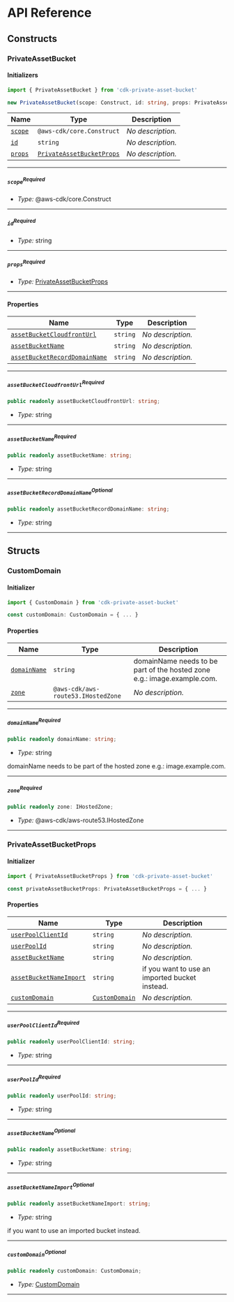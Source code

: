 # API Reference <a name="API Reference" id="api-reference"></a>

## Constructs <a name="Constructs" id="Constructs"></a>

### PrivateAssetBucket <a name="PrivateAssetBucket" id="cdk-private-asset-bucket.PrivateAssetBucket"></a>

#### Initializers <a name="Initializers" id="cdk-private-asset-bucket.PrivateAssetBucket.Initializer"></a>

```typescript
import { PrivateAssetBucket } from 'cdk-private-asset-bucket'

new PrivateAssetBucket(scope: Construct, id: string, props: PrivateAssetBucketProps)
```

| **Name** | **Type** | **Description** |
| --- | --- | --- |
| <code><a href="#cdk-private-asset-bucket.PrivateAssetBucket.Initializer.parameter.scope">scope</a></code> | <code>@aws-cdk/core.Construct</code> | *No description.* |
| <code><a href="#cdk-private-asset-bucket.PrivateAssetBucket.Initializer.parameter.id">id</a></code> | <code>string</code> | *No description.* |
| <code><a href="#cdk-private-asset-bucket.PrivateAssetBucket.Initializer.parameter.props">props</a></code> | <code><a href="#cdk-private-asset-bucket.PrivateAssetBucketProps">PrivateAssetBucketProps</a></code> | *No description.* |

---

##### `scope`<sup>Required</sup> <a name="scope" id="cdk-private-asset-bucket.PrivateAssetBucket.Initializer.parameter.scope"></a>

- *Type:* @aws-cdk/core.Construct

---

##### `id`<sup>Required</sup> <a name="id" id="cdk-private-asset-bucket.PrivateAssetBucket.Initializer.parameter.id"></a>

- *Type:* string

---

##### `props`<sup>Required</sup> <a name="props" id="cdk-private-asset-bucket.PrivateAssetBucket.Initializer.parameter.props"></a>

- *Type:* <a href="#cdk-private-asset-bucket.PrivateAssetBucketProps">PrivateAssetBucketProps</a>

---



#### Properties <a name="Properties" id="Properties"></a>

| **Name** | **Type** | **Description** |
| --- | --- | --- |
| <code><a href="#cdk-private-asset-bucket.PrivateAssetBucket.property.assetBucketCloudfrontUrl">assetBucketCloudfrontUrl</a></code> | <code>string</code> | *No description.* |
| <code><a href="#cdk-private-asset-bucket.PrivateAssetBucket.property.assetBucketName">assetBucketName</a></code> | <code>string</code> | *No description.* |
| <code><a href="#cdk-private-asset-bucket.PrivateAssetBucket.property.assetBucketRecordDomainName">assetBucketRecordDomainName</a></code> | <code>string</code> | *No description.* |

---

##### `assetBucketCloudfrontUrl`<sup>Required</sup> <a name="assetBucketCloudfrontUrl" id="cdk-private-asset-bucket.PrivateAssetBucket.property.assetBucketCloudfrontUrl"></a>

```typescript
public readonly assetBucketCloudfrontUrl: string;
```

- *Type:* string

---

##### `assetBucketName`<sup>Required</sup> <a name="assetBucketName" id="cdk-private-asset-bucket.PrivateAssetBucket.property.assetBucketName"></a>

```typescript
public readonly assetBucketName: string;
```

- *Type:* string

---

##### `assetBucketRecordDomainName`<sup>Optional</sup> <a name="assetBucketRecordDomainName" id="cdk-private-asset-bucket.PrivateAssetBucket.property.assetBucketRecordDomainName"></a>

```typescript
public readonly assetBucketRecordDomainName: string;
```

- *Type:* string

---


## Structs <a name="Structs" id="Structs"></a>

### CustomDomain <a name="CustomDomain" id="cdk-private-asset-bucket.CustomDomain"></a>

#### Initializer <a name="Initializer" id="cdk-private-asset-bucket.CustomDomain.Initializer"></a>

```typescript
import { CustomDomain } from 'cdk-private-asset-bucket'

const customDomain: CustomDomain = { ... }
```

#### Properties <a name="Properties" id="Properties"></a>

| **Name** | **Type** | **Description** |
| --- | --- | --- |
| <code><a href="#cdk-private-asset-bucket.CustomDomain.property.domainName">domainName</a></code> | <code>string</code> | domainName needs to be part of the hosted zone e.g.: image.example.com. |
| <code><a href="#cdk-private-asset-bucket.CustomDomain.property.zone">zone</a></code> | <code>@aws-cdk/aws-route53.IHostedZone</code> | *No description.* |

---

##### `domainName`<sup>Required</sup> <a name="domainName" id="cdk-private-asset-bucket.CustomDomain.property.domainName"></a>

```typescript
public readonly domainName: string;
```

- *Type:* string

domainName needs to be part of the hosted zone e.g.: image.example.com.

---

##### `zone`<sup>Required</sup> <a name="zone" id="cdk-private-asset-bucket.CustomDomain.property.zone"></a>

```typescript
public readonly zone: IHostedZone;
```

- *Type:* @aws-cdk/aws-route53.IHostedZone

---

### PrivateAssetBucketProps <a name="PrivateAssetBucketProps" id="cdk-private-asset-bucket.PrivateAssetBucketProps"></a>

#### Initializer <a name="Initializer" id="cdk-private-asset-bucket.PrivateAssetBucketProps.Initializer"></a>

```typescript
import { PrivateAssetBucketProps } from 'cdk-private-asset-bucket'

const privateAssetBucketProps: PrivateAssetBucketProps = { ... }
```

#### Properties <a name="Properties" id="Properties"></a>

| **Name** | **Type** | **Description** |
| --- | --- | --- |
| <code><a href="#cdk-private-asset-bucket.PrivateAssetBucketProps.property.userPoolClientId">userPoolClientId</a></code> | <code>string</code> | *No description.* |
| <code><a href="#cdk-private-asset-bucket.PrivateAssetBucketProps.property.userPoolId">userPoolId</a></code> | <code>string</code> | *No description.* |
| <code><a href="#cdk-private-asset-bucket.PrivateAssetBucketProps.property.assetBucketName">assetBucketName</a></code> | <code>string</code> | *No description.* |
| <code><a href="#cdk-private-asset-bucket.PrivateAssetBucketProps.property.assetBucketNameImport">assetBucketNameImport</a></code> | <code>string</code> | if you want to use an imported bucket instead. |
| <code><a href="#cdk-private-asset-bucket.PrivateAssetBucketProps.property.customDomain">customDomain</a></code> | <code><a href="#cdk-private-asset-bucket.CustomDomain">CustomDomain</a></code> | *No description.* |

---

##### `userPoolClientId`<sup>Required</sup> <a name="userPoolClientId" id="cdk-private-asset-bucket.PrivateAssetBucketProps.property.userPoolClientId"></a>

```typescript
public readonly userPoolClientId: string;
```

- *Type:* string

---

##### `userPoolId`<sup>Required</sup> <a name="userPoolId" id="cdk-private-asset-bucket.PrivateAssetBucketProps.property.userPoolId"></a>

```typescript
public readonly userPoolId: string;
```

- *Type:* string

---

##### `assetBucketName`<sup>Optional</sup> <a name="assetBucketName" id="cdk-private-asset-bucket.PrivateAssetBucketProps.property.assetBucketName"></a>

```typescript
public readonly assetBucketName: string;
```

- *Type:* string

---

##### `assetBucketNameImport`<sup>Optional</sup> <a name="assetBucketNameImport" id="cdk-private-asset-bucket.PrivateAssetBucketProps.property.assetBucketNameImport"></a>

```typescript
public readonly assetBucketNameImport: string;
```

- *Type:* string

if you want to use an imported bucket instead.

---

##### `customDomain`<sup>Optional</sup> <a name="customDomain" id="cdk-private-asset-bucket.PrivateAssetBucketProps.property.customDomain"></a>

```typescript
public readonly customDomain: CustomDomain;
```

- *Type:* <a href="#cdk-private-asset-bucket.CustomDomain">CustomDomain</a>

---



